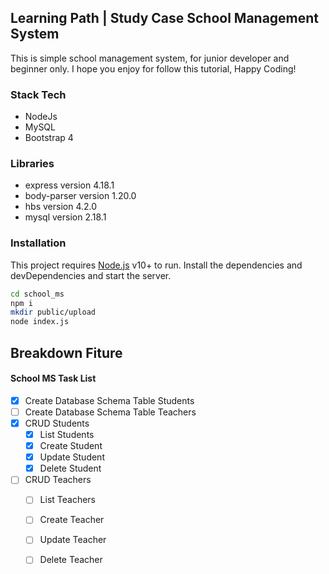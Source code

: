 ## Learning Path | Study Case School Management System
This is simple school management system, for junior developer
and beginner only. I hope you enjoy for follow this tutorial,
Happy Coding!

### Stack Tech 

- NodeJs
- MySQL
- Bootstrap 4

### Libraries

- express version 4.18.1
- body-parser version 1.20.0
- hbs version 4.2.0
- mysql version 2.18.1

### Installation

This project requires [Node.js](https://nodejs.org/) v10+ to run.
Install the dependencies and devDependencies and start the server.

```sh
cd school_ms
npm i
mkdir public/upload
node index.js
```

## Breakdown Fiture

#### School MS Task List

- [x] Create Database Schema Table Students
- [ ] Create Database Schema Table Teachers
- [x] CRUD Students
    - [x] List Students
    - [x] Create Student
    - [x] Update Student
    - [x] Delete Student
- [ ] CRUD Teachers
    - [ ] List Teachers
    - [ ] Create Teacher
    - [ ] Update Teacher
    - [ ] Delete Teacher

